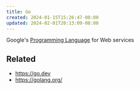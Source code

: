 ```yaml
---
title: Go
created: 2024-01-15T15:26:47-08:00
updated: 2024-02-01T20:13:09-08:00
---
```


Google's [Programming Language](Programming%20Language.md) for Web services

## Related

* https://go.dev
* https://golang.org/
